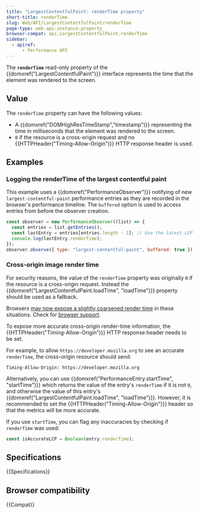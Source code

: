 ```yaml
---
title: "LargestContentfulPaint: renderTime property"
short-title: renderTime
slug: Web/API/LargestContentfulPaint/renderTime
page-type: web-api-instance-property
browser-compat: api.LargestContentfulPaint.renderTime
sidebar:
  - apiref:
      - Performance API
---
```


The **`renderTime`** read-only property of the {{domxref("LargestContentfulPaint")}} interface represents the time that the element was rendered to the screen.

## Value

The `renderTime` property can have the following values:

- A {{domxref("DOMHighResTimeStamp","timestamp")}} representing the time in milliseconds that the element was rendered to the screen.
- `0` if the resource is a cross-origin request and no {{HTTPHeader("Timing-Allow-Origin")}} HTTP response header is used.

## Examples

### Logging the renderTime of the largest contentful paint

This example uses a {{domxref("PerformanceObserver")}} notifying of new `largest-contentful-paint` performance entries as they are recorded in the browser's performance timeline. The `buffered` option is used to access entries from before the observer creation.

```js
const observer = new PerformanceObserver((list) => {
  const entries = list.getEntries();
  const lastEntry = entries[entries.length - 1]; // Use the latest LCP candidate
  console.log(lastEntry.renderTime);
});
observer.observe({ type: "largest-contentful-paint", buffered: true });
```

### Cross-origin image render time

For security reasons, the value of the `renderTime` property was originally `0` if the resource is a cross-origin request. Instead the {{domxref("LargestContentfulPaint.loadTime", "loadTime")}} property should be used as a fallback.

Browsers [may now expose a slightly coarsened render time](https://github.com/w3c/paint-timing/issues/104) in these situations. Check for [browser support](#browser_compatibility).

To expose more accurate cross-origin render-time information, the {{HTTPHeader("Timing-Allow-Origin")}} HTTP response header needs to be set.

For example, to allow `https://developer.mozilla.org` to see an accurate `renderTime`, the cross-origin resource should send:

```http
Timing-Allow-Origin: https://developer.mozilla.org
```

Alternatively, you can use {{domxref("PerformanceEntry.startTime", "startTime")}} which returns the value of the entry's `renderTime` if it is not `0`, and otherwise the value of this entry's {{domxref("LargestContentfulPaint.loadTime", "loadTime")}}. However, it is recommended to set the {{HTTPHeader("Timing-Allow-Origin")}} header so that the metrics will be more accurate.

If you use `startTime`, you can flag any inaccuracies by checking if `renderTime` was used:

```js
const isAccurateLCP = Boolean(entry.renderTime);
```

## Specifications

{{Specifications}}

## Browser compatibility

{{Compat}}
